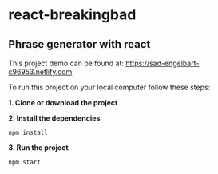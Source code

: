 # react-breakingbad
Phrase generator with react
---

This project demo can be found at:
https://sad-engelbart-c96953.netlify.com

To run this project on your local computer follow these steps:

**1. Clone or download the project**

**2. Install the dependencies**
```
npm install
```

**3. Run the project**
```
npm start
```

